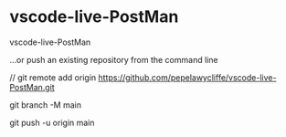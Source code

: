 # vscode-live-PostMan
vscode-live-PostMan





…or push an existing repository from the command line

//
git remote add origin https://github.com/pepelawycliffe/vscode-live-PostMan.git

git branch -M main

git push -u origin main
